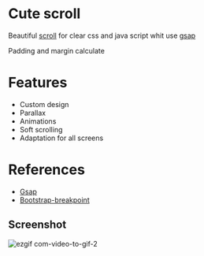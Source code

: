 # Cute scroll 

Beautiful [scroll]() for clear css and java script whit use [gsap](https://greensock.com/gsap/) 


Padding and margin calculate 


# Features
- Сustom design 
- Parallax
- Animations
- Soft scrolling
- Adaptation for all screens


# References
- [Gsap](https://greensock.com/gsap/)
- [Bootstrap-breakpoint](https://getbootstrap.com/docs/4.6/getting-started/introduction/)


## Screenshot

![ezgif com-video-to-gif-2](https://user-images.githubusercontent.com/113831614/223164395-544dc330-be11-4e66-9df3-a409b3997784.gif)
